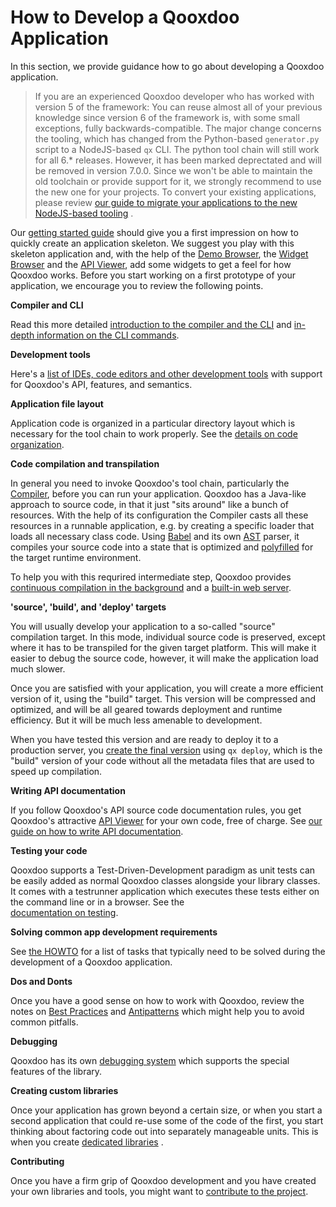 # How to Develop a Qooxdoo Application

In this section, we provide guidance how to go about developing a Qooxdoo
application.

> If you are an experienced Qooxdoo developer who has worked with version 5 of
> the framework: You can reuse almost all of your previous knowledge since
> version 6 of the framework is, with some small exceptions, fully
> backwards-compatible. The major change concerns the tooling, which has changed
> from the Python-based `generator.py` script to a NodeJS-based `qx` CLI. The
> python tool chain will still work for all 6.\* releases. However, it has been
> marked deprectated and will be removed in version 7.0.0. Since we won't be
> able to maintain the old toolchain or provide support for it, we strongly
> recommend to use the new one for your projects. To convert your existing
> applications, please review
> [our guide to migrate your applications to the new NodeJS-based tooling](compiler/migration.md)
> .

Our [getting started guide](../README.md#getting-started) should give you a first impression on
how to quickly create an application skeleton. We suggest you play with this
skeleton application and, with the help of the
[Demo Browser](apps://demobrowser), the [Widget Browser](apps://demobrowser/)
and the [API Viewer](apps://apiviewer), add some widgets to get a feel for how
Qooxdoo works. Before you start working on a first prototype of your
application, we encourage you to review the following points.

**Compiler and CLI**

Read this more detailed [introduction to the compiler and the CLI](./compiler)
and [in-depth information on the CLI commands](./cli/commands).

**Development tools**

Here's a
[list of IDEs, code editors and other development tools](development_tools.md)
with support for Qooxdoo's API, features, and semantics.

**Application file layout**

Application code is organized in a particular directory layout which is
necessary for the tool chain to work properly. See the
[details on code organization](code_organisation.md).

**Code compilation and transpilation**

In general you need to invoke Qooxdoo's tool chain, particularly the 
[Compiler](compiler/), before you can run your application. Qooxdoo 
has a Java-like approach to source code, in that it just "sits around" 
like a bunch of resources. With the help of its configuration the 
Compiler casts all these resources in a runnable application, e.g. 
by creating a specific loader that loads all necessary class code. 
Using [Babel](https://babeljs.io/) and its own
[AST](https://en.wikipedia.org/wiki/Abstract_syntax_tree) parser, 
it compiles your source code into a state that is optimized and 
[polyfilled](https://en.wikipedia.org/wiki/Polyfill_(programming))
for the target runtime environment.

To help you with this requrired intermediate step, Qooxdoo provides
[continuous compilation in the background](compiler/?id=creating-your-first-application)
and a [built-in web server](cli/commands?id=mini-web-server).

**'source', 'build', and 'deploy' targets**

You will usually develop your application to a so-called "source" compilation target. 
In this mode, individual source code is preserved, except where it has to be transpiled
for the given target platform. This will make it easier to debug the source
code, however, it will make the application load much slower.

Once you are satisfied with your application, you will create a more efficient 
version of it, using the "build" target. This version will be compressed and 
optimized, and will be all geared towards deployment and runtime efficiency. 
But it will be much less amenable to development.

When you have tested this version and are ready to deploy it to a production 
server, you [create the final version](cli/commands?id=building-for-production-and-deployment)
using `qx deploy`, which is the "build" version of your code without all the metadata 
files that are used to speed up compilation. 

**Writing API documentation**

If you follow Qooxdoo's API source code documentation rules, you get Qooxdoo's
attractive [API Viewer](apps://apiviewer/) for your own code, free of charge.
See [our guide on how to write API documentation](apidoc/).

**Testing your code**

Qooxdoo supports a Test-Driven-Development paradigm as unit tests can be easily
added as normal Qooxdoo classes alongside your library classes. It comes with a
testrunner application which executes these tests either on the command line or
in a browser. See the  
[documentation on testing](testing/).

**Solving common app development requirements**

See [the HOWTO](howto/) for a list of tasks that typically need to be solved
during the development of a Qooxdoo application.

**Dos and Donts**

Once you have a good sense on how to work with Qooxdoo, review the notes on
[Best Practices](best_practices.md) and [Antipatterns](antipatterns.md) which
might help you to avoid common pitfalls.

**Debugging**

Qooxdoo has its own [debugging system](debugging.md) which supports the special
features of the library.

**Creating custom libraries**

Once your application has grown beyond a certain size, or when you start a
second application that could re-use some of the code of the first, you start
thinking about factoring code out into separately manageable units. This is when
you create [dedicated libraries](library_custom.md) .

**Contributing**

Once you have a firm grip of Qooxdoo development and you have created your own
libraries and tools, you might want to
[contribute to the project](contribute.md).
